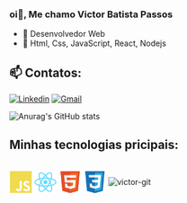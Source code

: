 ### oi👋, Me chamo Victor Batista Passos

- 🔭 Desenvolvedor Web
- 🌱 Html, Css, JavaScript, React, Nodejs
## 📫 Contatos:
  [![Linkedin](https://img.shields.io/badge/LinkedIn-0077B5?style=for-the-badge&logo=linkedin&logoColor=white)](https://www.linkedin.com/in/victor-batista-passos-5805a3201/) [![Gmail](https://img.shields.io/badge/Gmail-D14836?style=for-the-badge&logo=gmail&logoColor=white)](mailto:vbatistapassos@gmail.com)

![Anurag's GitHub stats](https://github-readme-stats.vercel.app/api?username=victorBP02&theme=dark&show_icons=true)

## Minhas tecnologias pricipais:
<div style="display: inline_block"><br>
<img align="center" alt="victor-js" heigth="30" width="40" src="https://raw.githubusercontent.com/devicons/devicon/master/icons/javascript/javascript-plain.svg">
<img align="center" alt="victor-react" heigth="30" width="40" src="https://raw.githubusercontent.com/devicons/devicon/master/icons/react/react-original.svg">
<img align="center" alt="victor-html" heigth="30" width="40" src="https://raw.githubusercontent.com/devicons/devicon/master/icons/html5/html5-original.svg">
<img align="center" alt="victor-css" heigth="30" width="40" src="https://raw.githubusercontent.com/devicons/devicon/master/icons/css3/css3-original.svg">
<img align="center" alt="victor-git" heigth="80" width="80" src="https://img.shields.io/badge/GIT-E44C30?style=for-the-badge&logo=git&logoColor=white">

</div>
